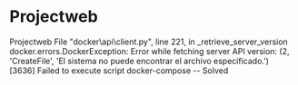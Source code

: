 # Projectweb
Projectweb
File "docker\api\client.py", line 221, in _retrieve_server_version
docker.errors.DockerException: Error while fetching server API version: (2, 'CreateFile', 'El sistema no puede encontrar el archivo especificado.')
[3636] Failed to execute script docker-compose -- Solved


